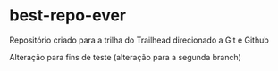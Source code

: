# best-repo-ever
Repositório criado para a trilha do Trailhead direcionado a Git e Github

Alteração para fins de teste (alteração para a segunda branch)